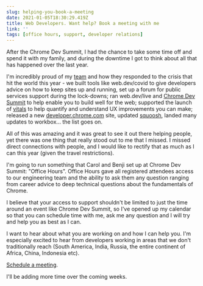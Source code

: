 ```yaml
---
slug: helping-you-book-a-meeting
date: 2021-01-05T18:30:29.419Z
title: Web Developers. Want help? Book a meeting with me
link: ''
tags: [office hours, support, developer relations]
---
```


After the Chrome Dev Summit, I had the chance to take some time off and spend it with my family, and during the downtime I got to think about all that has happened over the last year.

I'm incredibly proud of my [team](https://twitter.com/ChromiumDev) and how they responded to the crisis that hit the world this year - we built tools like web.dev/covid to give developers advice on how to keep sites up and running, set up a forum for public services support during the lock-downs; ran web.dev/live and [Chrome Dev Summit](https://developer.chrome.com/devsummit/) to help enable you to build well for the web; supported the launch of [vitals](https://web.dev/vitals/) to help quantify and understand UX improvements you can make; released a new [developer.chrome.com](https://developer.chrome.com/) site, updated [squoosh](https://squoosh.app/), landed many updates to workbox... the list goes on.

All of this was amazing and it was great to see it out there helping people, yet there was one thing that really stood out to me that I missed. I missed direct connections with people, and I would like to rectify that as much as I can this year (given the travel restrictions).

I'm going to run something that Carol and Benji set up at Chrome Dev Summit: "Office Hours". Office Hours gave all registered attendees access to our engineering team and the ability to ask them any question ranging from career advice to deep technical questions about the fundamentals of Chrome.

I believe that your access to support shouldn't be limited to just the time around an event like Chrome Dev Summit, so I've opened up my calendar so that you can schedule time with me, ask me any question and I will try and help you as best as I can.

I want to hear about what you are working on and how I can help you. I'm especially excited to hear from developers working in areas that we don't traditionally reach (South America, India, Russia, the entire continent of Africa, China, Indonesia etc).

[Schedule a meeting](https://getchrome.withgoogle.com/schedule/paulkinlan?ln=en).

I'll be adding more time over the coming weeks.

